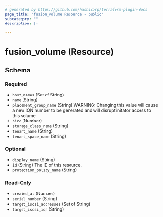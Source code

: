 ```yaml
---
# generated by https://github.com/hashicorp/terraform-plugin-docs
page_title: "fusion_volume Resource - public"
subcategory: ""
description: |-
  
---
```


# fusion_volume (Resource)





<!-- schema generated by tfplugindocs -->
## Schema

### Required

- `host_names` (Set of String)
- `name` (String)
- `placement_group_name` (String) WARNING: Changing this value will cause a new IQN number to be generated and will disrupt initator access to this volume
- `size` (Number)
- `storage_class_name` (String)
- `tenant_name` (String)
- `tenant_space_name` (String)

### Optional

- `display_name` (String)
- `id` (String) The ID of this resource.
- `protection_policy_name` (String)

### Read-Only

- `created_at` (Number)
- `serial_number` (String)
- `target_iscsi_addresses` (Set of String)
- `target_iscsi_iqn` (String)


